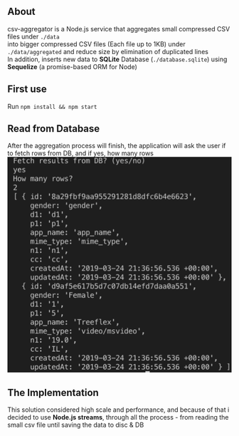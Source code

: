 ## About
csv-aggregator is a Node.js service that aggregates small compressed CSV files under `./data` </br>
into bigger compressed CSV files (Each file up to 1KB) under `./data/aggregated`
and reduce size by elimination of duplicated lines  </br>
In addition, inserts new data to **SQLite** Database (`./database.sqlite`) using **Sequelize** (a promise-based ORM for Node) 

## First use
Run `npm install && npm start`

## Read from Database
After the aggregation process will finish, the application will ask the user if to fetch rows from DB, and if yes, how many rows  </br>
![Screenshot](assets/screenshot-db.png)

## The Implementation
This solution considered high scale and performance, and because of that i decided to use
**Node.js streams**, through all the process - from reading the small csv file until saving the data to disc & DB
